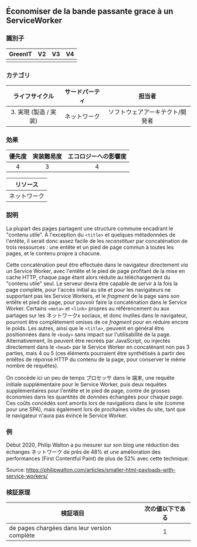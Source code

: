 ## Économiser de la bande passante grace à un ServiceWorker

### 識別子

| GreenIT |  V2  |  V3  |  V4  |
|:-------:|:----:|:----:|:----:|
|      |   |   |      |

### カテゴリ

| ライフサイクル |  サードパーティ  |  担当者  |
|:---------:|:----:|:----:|
| 3. 実現 (製造 / 実装) | ネットワーク | ソフトウェアアーキテクト/開発者 |

### 効果

| 優先度 |      実装難易度       |  エコロジーへの影響度    |
|:-------------------:|:-------------------------:|:---------------------:|
| 4 | 3 | 4 |

|リソース                                      |
|:----------------------------------------------------------:|
|ネットワーク    |

### 説明

La plupart des pages partagent une structure commune encadrant le "contenu utile".
À l'exception du `<title>` et quelques métadonnées de l'entête,
il serait donc assez facile de les _reconstituer_ par concaténation de trois ressources :
une entête et un pied de page commun à toutes les pages,
et le contenu propre à chacune.

Cette concaténation peut être effectuée dans le navigateur directement _via_ un Service Worker,
avec l'entête et le pied de page profitant de la mise en cache HTTP,
chaque page étant alors réduite au téléchargement du "contenu utile" seul.
Le serveur devra être capable de servir à la fois la page complète,
pour l'accès initial au site et pour les navigateurs ne supportant pas les Service Workers,
et le _fragment_ de la page sans son entête et pied de page,
pour pouvoir faire la concaténation dans le Service Worker.
Certains `<meta>` et `<link>` propres au référencement ou aux partages sur les ネットワークx sociaux, et donc inutiles dans le navigateur,
pourront être complètement omises de ce _fragment_ pour en réduire encore le poids.
Les autres, ainsi que le `<title>`, peuvent en général être positionnées dans le `<body>` sans impact sur l'utilisabilité de la page.
Alternativement, ils peuvent être recréés par JavaScript,
ou injectés directement dans le `<head>` par le Service Worker en concaténant non pas 3 parties, mais 4 ou 5
(ces éléments pourraient être synthétisés à partir des entêtes de réponse HTTP du contenu de la page, pour conserver le même nombre de requêtes).

On concède ici un peu de temps プロセッサ  dans le 端末,
une requête initiale supplémentaire pour le Service Worker,
puis deux requêtes supplémentaires pour l'entête et le pied de page,
contre de grosses économies dans les quantités de données échangées pour chaque page.
Ces coûts concédés sont amortis lors de navigations dans le site (comme pour une SPA),
mais également lors de prochaines visites du site,
tant que le navigateur n'aura pas évincé le Service Worker.

### 例

Début 2020, Philip Walton a pu mesurer sur son blog une réduction des échanges ネットワーク de près de 48%
et une amélioration des performances (First Contentful Paint) de plus de 52%
avec cette technique.

Source: https://philipwalton.com/articles/smaller-html-payloads-with-service-workers/

### 検証原理

| 検証項目 |     次の値以下である   |  
|-------------------|:-------------------------:|
| de pages chargées dans leur version complète | 1 |

